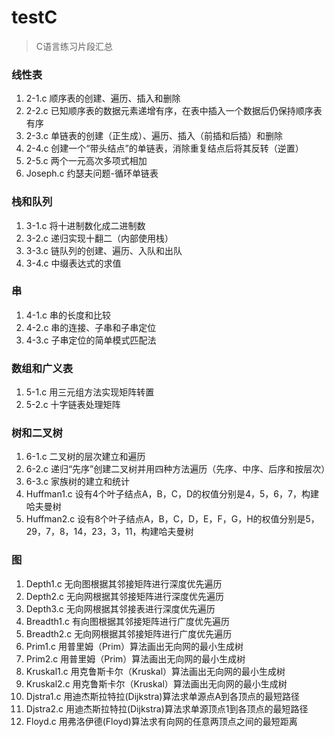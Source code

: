 # testC
> C语言练习片段汇总

### 线性表
1. 2-1.c 顺序表的创建、遍历、插入和删除
2. 2-2.c 已知顺序表的数据元素递增有序，在表中插入一个数据后仍保持顺序表有序
3. 2-3.c 单链表的创建（正生成）、遍历、插入（前插和后插）和删除
4. 2-4.c 创建一个“带头结点”的单链表，消除重复结点后将其反转（逆置）
5. 2-5.c 两个一元高次多项式相加
6. Joseph.c 约瑟夫问题-循环单链表

### 栈和队列
1. 3-1.c 将十进制数化成二进制数
2. 3-2.c 递归实现十翻二（内部使用栈）
3. 3-3.c 链队列的创建、遍历、入队和出队
4. 3-4.c 中缀表达式的求值

### 串
1. 4-1.c 串的长度和比较
2. 4-2.c 串的连接、子串和子串定位
3. 4-3.c 子串定位的简单模式匹配法

### 数组和广义表
1. 5-1.c 用三元组方法实现矩阵转置
2. 5-2.c 十字链表处理矩阵

### 树和二叉树
1. 6-1.c 二叉树的层次建立和遍历
2. 6-2.c 递归“先序”创建二叉树并用四种方法遍历（先序、中序、后序和按层次）
3. 6-3.c 家族树的建立和统计
4. Huffman1.c 设有4个叶子结点A，B，C，D的权值分别是4，5，6，7，构建哈夫曼树
5. Huffman2.c 设有8个叶子结点A，B，C，D，E，F，G，H的权值分别是5，29，7，8，14，23，3，11，构建哈夫曼树

### 图
1. Depth1.c 无向图根据其邻接矩阵进行深度优先遍历
2. Depth2.c 无向网根据其邻接矩阵进行深度优先遍历
3. Depth3.c 无向网根据其邻接表进行深度优先遍历
4. Breadth1.c 有向图根据其邻接矩阵进行广度优先遍历
5. Breadth2.c 无向网根据其邻接矩阵进行广度优先遍历
6. Prim1.c 用普里姆（Prim）算法画出无向网的最小生成树
7. Prim2.c 用普里姆（Prim）算法画出无向网的最小生成树
8. Kruskal1.c 用克鲁斯卡尔（Kruskal）算法画出无向网的最小生成树
9. Kruskal2.c 用克鲁斯卡尔（Kruskal）算法画出无向网的最小生成树
10. Djstra1.c 用迪杰斯拉特拉(Dijkstra)算法求单源点A到各顶点的最短路径
11. Djstra2.c 用迪杰斯拉特拉(Dijkstra)算法求单源顶点1到各顶点的最短路径
12. Floyd.c 用弗洛伊德(Floyd)算法求有向网的任意两顶点之间的最短距离